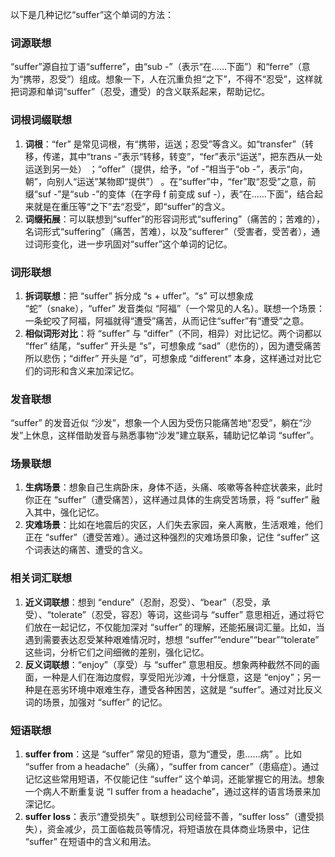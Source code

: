 以下是几种记忆“suffer”这个单词的方法：

### 词源联想
“suffer”源自拉丁语“sufferre”，由“sub -”（表示“在……下面”）和“ferre”（意为“携带，忍受”）组成。想象一下，人在沉重负担“之下”，不得不“忍受”，这样就把词源和单词“suffer”（忍受，遭受）的含义联系起来，帮助记忆。

### 词根词缀联想
1. **词根**：“fer” 是常见词根，有“携带，运送；忍受”等含义。如“transfer”（转移，传递，其中“trans -”表示“转移，转变”，“fer”表示“运送”，把东西从一处运送到另一处） ；“offer”（提供，给予，“of -”相当于“ob -”，表示“向，朝”，向别人“运送”某物即“提供”） 。在“suffer”中，“fer”取“忍受”之意，前缀“suf -”是“sub -”的变体（在字母 f 前变成 suf -），表“在……下面”，结合起来就是在重压等“之下”去“忍受”，即“suffer”的含义。
2. **词缀拓展**：可以联想到“suffer”的形容词形式“suffering”（痛苦的；苦难的），名词形式“suffering”（痛苦，苦难），以及“sufferer”（受害者，受苦者），通过词形变化，进一步巩固对“suffer”这个单词的记忆。

### 词形联想
1. **拆词联想**：把 “suffer” 拆分成 “s + uffer”。“s” 可以想象成 “蛇”（snake），“uffer” 发音类似 “阿福”（一个常见的人名）。联想一个场景：一条蛇咬了阿福，阿福就得“遭受”痛苦，从而记住“suffer”有“遭受”之意。
2. **相似词形对比**：将 “suffer” 与 “differ”（不同，相异）对比记忆。两个词都以 “ffer” 结尾，“suffer” 开头是 “s”，可想象成 “sad”（悲伤的），因为遭受痛苦所以悲伤；“differ” 开头是 “d”，可想象成 “different” 本身，这样通过对比它们的词形和含义来加深记忆。

### 发音联想
“suffer” 的发音近似 “沙发”，想象一个人因为受伤只能痛苦地“忍受”，躺在“沙发”上休息，这样借助发音与熟悉事物“沙发”建立联系，辅助记忆单词 “suffer”。

### 场景联想
1. **生病场景**：想象自己生病卧床，身体不适，头痛、咳嗽等各种症状袭来，此时你正在 “suffer”（遭受痛苦），这样通过具体的生病受苦场景，将 “suffer” 融入其中，强化记忆。
2. **灾难场景**：比如在地震后的灾区，人们失去家园，亲人离散，生活艰难，他们正在 “suffer”（遭受苦难）。通过这种强烈的灾难场景印象，记住 “suffer” 这个词表达的痛苦、遭受的含义。

### 相关词汇联想
1. **近义词联想**：想到 “endure”（忍耐，忍受）、“bear”（忍受，承受）、“tolerate”（忍受，容忍）等词，这些词与 “suffer” 意思相近，通过将它们放在一起记忆，不仅能加深对 “suffer” 的理解，还能拓展词汇量。比如，当遇到需要表达忍受某种艰难情况时，想想 “suffer”“endure”“bear”“tolerate” 这些词，分析它们之间细微的差别，强化记忆。
2. **反义词联想**：“enjoy”（享受）与 “suffer” 意思相反。想象两种截然不同的画面，一种是人们在海边度假，享受阳光沙滩，十分惬意，这是 “enjoy”；另一种是在恶劣环境中艰难生存，遭受各种困苦，这就是 “suffer”。通过对比反义词的场景，加强对 “suffer” 的记忆。

### 短语联想
1. **suffer from**：这是 “suffer” 常见的短语，意为“遭受，患……病” 。比如 “suffer from a headache”（头痛），“suffer from cancer”（患癌症）。通过记忆这些常用短语，不仅能记住 “suffer” 这个单词，还能掌握它的用法。想象一个病人不断重复说 “I suffer from a headache”，通过这样的语言场景来加深记忆。
2. **suffer loss**：表示“遭受损失” 。联想到公司经营不善，“suffer loss”（遭受损失），资金减少，员工面临裁员等情况，将短语放在具体商业场景中，记住 “suffer” 在短语中的含义和用法。 